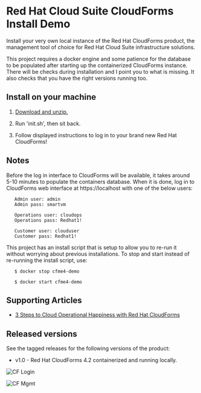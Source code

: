 Red Hat Cloud Suite CloudForms Install Demo
===========================================
Install your very own local instance of the Red Hat CloudForms product, the management tool of choice for Red Hat Cloud Suite infrastructure solutions.

This project requires a docker engine and some patience for the database to be populated after starting up the containerized CloudForms instance. There will be checks during installation and I point you to what is missing. It also checks that you have the right versions running too.


Install on your machine
-----------------------
1. [Download and unzip.](https://github.com/redhatdemocentral/rhcs-cloudforms-demo/archive/master.zip)

2. Run 'init.sh', then sit back.

3. Follow displayed instructions to log in to your brand new Red Hat CloudForms!


Notes
-----
Before the log in interface to CloudForms will be available, it takes around 5-10 minutes to populate the containers database. When
it is done, log in to CloudForms web interface at https://localhost with one of the below users:

```
   Admin user: admin
   Admin pass: smartvm

   Operations user: cloudops
   Operations pass: Redhat1!

   Customer user: clouduser
   Customer pass: Redhat1!
```

This project has an install script that is setup to allow you to re-run it without worrying about previous
installations. To stop and start instead of re-running the install script, use:

```
   $ docker stop cfme4-demo
  
   $ docker start cfme4-demo
```


Supporting Articles
-------------------
- [3 Steps to Cloud Operational Happiness with Red Hat CloudForms](http://www.schabell.org/2016/11/3-steps-to-cloud-happiness-with-ocp.html)


Released versions
-----------------
See the tagged releases for the following versions of the product:

- v1.0 - Red Hat CloudForms 4.2 containerized and running locally.

![CF Login](https://github.com/redhatdemocentral/rhcs-cloudforms-demo/blob/master/docs/demo-images/cf-login.png?raw=true)

![CF Mgmt](https://github.com/redhatdemocentral/rhcs-cloudforms-demo/blob/master/docs/demo-images/cf-cloud-intel.png?raw=true)

